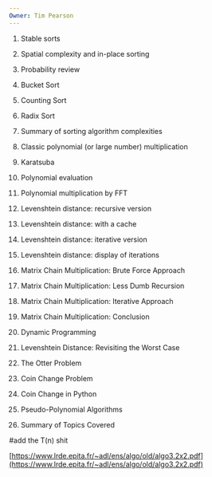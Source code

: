 ```yaml
---
Owner: Tim Pearson
---
```

1. Stable sorts  
2. Spatial complexity and in-place sorting  
3. Probability review  
4. Bucket Sort  
5. Counting Sort  
6. Radix Sort  
7. Summary of sorting algorithm complexities
  
1. Classic polynomial (or large number) multiplication  
2. Karatsuba  
3. Polynomial evaluation  
4. Polynomial multiplication by FFT
  
1. Levenshtein distance: recursive version
2. Levenshtein distance: with a cache
3. Levenshtein distance: iterative version
4. Levenshtein distance: display of iterations
  
1. Matrix Chain Multiplication: Brute Force Approach  
2. Matrix Chain Multiplication: Less Dumb Recursion  
3. Matrix Chain Multiplication: Iterative Approach  
4. Matrix Chain Multiplication: Conclusion  
5. Dynamic Programming  
6. Levenshtein Distance: Revisiting the Worst Case
  
1. The Otter Problem
2. Coin Change Problem
3. Coin Change in Python
4. Pseudo-Polynomial Algorithms
5. Summary of Topics Covered
  
\#add the T(n) shit
  
[https://www.lrde.epita.fr/~adl/ens/algo/old/algo3.2x2.pdf](https://www.lrde.epita.fr/~adl/ens/algo/old/algo3.2x2.pdf)